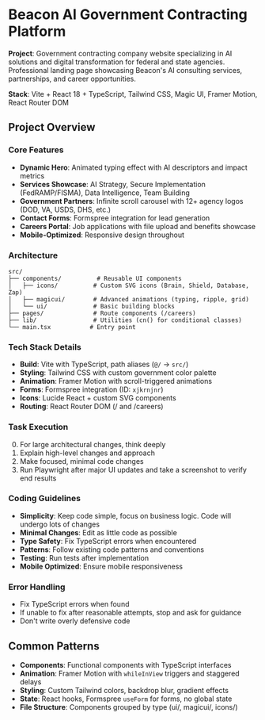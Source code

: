 # Beacon AI Government Contracting Platform

**Project**: Government contracting company website specializing in AI solutions and digital transformation for federal and state agencies. Professional landing page showcasing Beacon's AI consulting services, partnerships, and career opportunities.

**Stack**: Vite + React 18 + TypeScript, Tailwind CSS, Magic UI, Framer Motion, React Router DOM

## Project Overview

### Core Features
- **Dynamic Hero**: Animated typing effect with AI descriptors and impact metrics
- **Services Showcase**: AI Strategy, Secure Implementation (FedRAMP/FISMA), Data Intelligence, Team Building
- **Government Partners**: Infinite scroll carousel with 12+ agency logos (DOD, VA, USDS, DHS, etc.)
- **Contact Forms**: Formspree integration for lead generation
- **Careers Portal**: Job applications with file upload and benefits showcase
- **Mobile-Optimized**: Responsive design throughout

### Architecture
```
src/
├── components/          # Reusable UI components
│   ├── icons/          # Custom SVG icons (Brain, Shield, Database, Zap)
│   ├── magicui/        # Advanced animations (typing, ripple, grid)
│   └── ui/             # Basic building blocks
├── pages/              # Route components (/careers)
├── lib/                # Utilities (cn() for conditional classes)
└── main.tsx           # Entry point
```

### Tech Stack Details
- **Build**: Vite with TypeScript, path aliases (`@/` → `src/`)
- **Styling**: Tailwind CSS with custom government color palette
- **Animation**: Framer Motion with scroll-triggered animations
- **Forms**: Formspree integration (ID: `xjkrnjnr`)
- **Icons**: Lucide React + custom SVG components
- **Routing**: React Router DOM (/ and /careers)

### Task Execution

0. For large architectural changes, think deeply
1. Explain high-level changes and approach  
2. Make focused, minimal code changes
3. Run Playwright after major UI updates and take a screenshot to verify end results

### Coding Guidelines

- **Simplicity**: Keep code simple, focus on business logic. Code will undergo lots of changes
- **Minimal Changes**: Edit as little code as possible
- **Type Safety**: Fix TypeScript errors when encountered
- **Patterns**: Follow existing code patterns and conventions
- **Testing**: Run tests after implementation
- **Mobile Optimized**: Ensure mobile responsiveness

### Error Handling

- Fix TypeScript errors when found
- If unable to fix after reasonable attempts, stop and ask for guidance
- Don't write overly defensive code

## Common Patterns

- **Components**: Functional components with TypeScript interfaces
- **Animation**: Framer Motion with `whileInView` triggers and staggered delays
- **Styling**: Custom Tailwind colors, backdrop blur, gradient effects
- **State**: React hooks, Formspree `useForm` for forms, no global state
- **File Structure**: Components grouped by type (ui/, magicui/, icons/)
